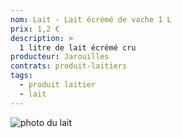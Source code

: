 ```yaml
---
nom: Lait - Lait écrémé de vache 1 L
prix: 1,2 €
description: >
  1 litre de lait écrémé cru
producteur: Jarouilles
contrats: produit-laitiers
tags: 
  - produit laitier
  - lait
---
```


![photo du lait](./media/lait.jpg)
